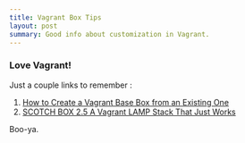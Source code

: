 ```yaml
---
title: Vagrant Box Tips
layout: post
summary: Good info about customization in Vagrant.
---
```


### Love Vagrant!

Just a couple links to remember : 

1. [How to Create a Vagrant Base Box from an Existing One](https://scotch.io/tutorials/how-to-create-a-vagrant-base-box-from-an-existing-one)
1. [SCOTCH BOX 2.5 A Vagrant LAMP Stack That Just Works](https://box.scotch.io)

Boo-ya.
